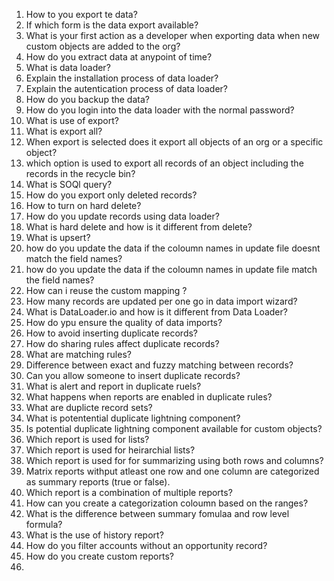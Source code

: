 1. How to you export te data?
2. If which form is the data export available?
3. What is your first action as a developer when exporting data when new custom objects are added to the org?
4. How do you extract data at anypoint of time?
5. What is data loader?
6. Explain the installation process of data loader?
7. Explain the autentication process of data loader? 
8. How do you backup the data?
9. How do you login into the data loader with the normal password?
10. What is use of export?
11. What is export all?
12. When export is selected does it export all objects of an org or a specific object?
13. which option is used to export all records of an object including the records in the recycle bin?
14. What is SOQl query?
15. How do you export only deleted records?
16. How to turn on hard delete?
17. How do you update records using data loader?
18. What is hard delete and how is it different from delete?
19. What is upsert?
20. how do you update the data if the coloumn names in update file doesnt match the field names?
21. how do you update the data if the coloumn names in update file match the field names?
22. How can i reuse the custom mapping ?
23. How many records are updated per one go in data import wizard?
24. What is DataLoader.io and how is it different from Data Loader?
25. How do ypu ensure the quality of data imports?
26. How to avoid inserting duplicate records?
27. How do sharing rules affect duplicate records?
28. What are matching rules?
29. Difference between exact and fuzzy matching between records?
30. Can you allow someone to insert duplicate records?
31. What is alert and report in duplicate ruels?
32. What happens when reports are enabled in duplicate rules?
33. What are duplicte record sets?
34. What is potentential duplicate lightning component?
35. Is potential duplicate lightning component available for custom objects?
36. Which report is used for lists?
37. Which report is used for heirarchial lists?
38. Which report is used for for summarizing using both rows and columns?
39. Matrix reports withput atleast one row and one column are categorized as summary reports (true or false).
40. Which report is a combination of multiple reports? 
41. How can you create a categorization coloumn based on the ranges?
42. What is the difference between summary fomulaa and row level formula?
43. What is the use of history report?
44. How do you filter accounts without an opportunity record?
45. How do you create custom reports?
46. 

